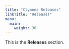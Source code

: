 ```yaml
---
title: "Clymene Releases"
linkTitle: "Releases"
menu:
  main:
    weight: 30
---
```



This is the **Releases** section.
